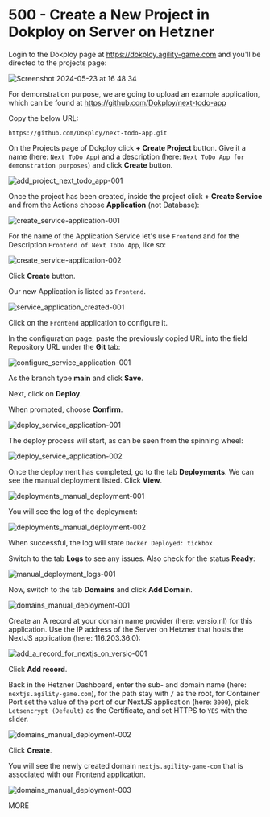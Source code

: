 # 500 - Create a New Project in Dokploy on Server on Hetzner

Login to the Dokploy page at https://dokploy.agility-game.com and you'll be directed to the projects page:

![Screenshot 2024-05-23 at 16 48 34](https://github.com/agility-game/dokploy/assets/1499433/1cac5520-694c-4e31-8c9d-13bd460d0872)

For demonstration purpose, we are going to upload an example application, which can be found at https://github.com/Dokploy/next-todo-app

Copy the below URL:

```
https://github.com/Dokploy/next-todo-app.git
```

On the Projects page of Dokploy click **+ Create Project** button. Give it a name (here: ```Next ToDo App```) and a description (here: ```Next ToDo App for demonstration purposes```) and click **Create** button.

![add_project_next_todo_app-001](https://github.com/agility-game/dokploy/assets/1499433/d9829caf-9783-48a6-b526-4807d48dc48d)

Once the project has been created, inside the project click **+ Create Service** and from the Actions choose **Application** (not Database):

![create_service-application-001](https://github.com/agility-game/dokploy/assets/1499433/cdc4cc61-4b56-4432-8ba3-5ba4ff32ee81)

For the name of the Application Service let's use ```Frontend``` and for the Description ```Frontend of Next ToDo App```, like so:

![create_service-application-002](https://github.com/agility-game/dokploy/assets/1499433/a50e2b8d-b764-4f0c-a513-83d14eabbd06)

Click **Create** button.

Our new Application is listed as ```Frontend```.

![service_application_created-001](https://github.com/agility-game/dokploy/assets/1499433/018d0dcc-6623-4466-bc2b-0e1e39cf0ad2)

Click on the ```Frontend``` application to configure it.

In the configuration page, paste the previously copied URL into the field Repository URL under the **Git** tab:

![configure_service_application-001](https://github.com/agility-game/dokploy/assets/1499433/ba6f3c44-61de-46cc-8ce7-0efe358bc467)

As the branch type **main** and click **Save**.

Next, click on **Deploy**.

When prompted, choose **Confirm**.

![deploy_service_application-001](https://github.com/agility-game/dokploy/assets/1499433/a6821743-5822-4c1f-add2-da99eaf637ef)

The deploy process will start, as can be seen from the spinning wheel:

![deploy_service_application-002](https://github.com/agility-game/dokploy/assets/1499433/7e1e9fc7-2e5d-4d25-bfd0-30143c2906d5)

Once the deployment has completed, go to the tab **Deployments**. We can see the manual deployment listed. Click **View**.

![deployments_manual_deployment-001](https://github.com/agility-game/dokploy/assets/1499433/9a638b71-e8e6-4df4-b57c-e10d5fcad726)

You will see the log of the deployment:

![deployments_manual_deployment-002](https://github.com/agility-game/dokploy/assets/1499433/3414b3ca-0b83-46b0-9d90-a89b6e00983f)

When successful, the log will state ```Docker Deployed: tickbox```

Switch to the tab **Logs** to see any issues. Also check for the status **Ready**:

![manual_deployment_logs-001](https://github.com/agility-game/dokploy/assets/1499433/185152df-19e9-4963-9b65-f74901934f63)

Now, switch to the tab **Domains** and click **Add Domain**.

![domains_manual_deployment-001](https://github.com/agility-game/dokploy/assets/1499433/14792b9d-0bea-40b0-9a91-1a4f163cb14b)

Create an A record at your domain name provider (here: versio.nl) for this application. Use the IP address of the Server on Hetzner that hosts the NextJS application (here: 116.203.36.0):

![add_a_record_for_nextjs_on_versio-001](https://github.com/agility-game/dokploy/assets/1499433/d92d20d7-b5e7-4a1c-8ca9-c71ea7634bb4)

Click **Add record**.

Back in the Hetzner Dashboard, enter the sub- and domain name (here: ```nextjs.agility-game.com```), for the path stay with ```/``` as the root, for Container Port set the value of the port of our NextJS application (here: ```3000```), pick ```Letsencrypt (Default)``` as the Certificate, and set HTTPS to ```YES``` with the slider.

![domains_manual_deployment-002](https://github.com/agility-game/dokploy/assets/1499433/2a5935d4-9363-4a38-8976-64e2dc6b820a)

Click **Create**.

You will see the newly created domain ```nextjs.agility-game-com``` that is associated with our Frontend application.

![domains_manual_deployment-003](https://github.com/agility-game/dokploy/assets/1499433/7698102f-9a4c-4cca-a555-b678fe20ec04)




MORE
